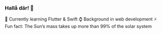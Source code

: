 ### Hallå där! 👋

🔭 Currently learning Flutter & Swift
⌚ Background in web development
⚡ Fun fact: The Sun’s mass takes up more than 99% of the solar system  
